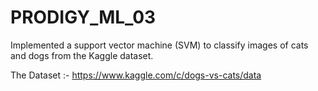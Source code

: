 # PRODIGY_ML_03

Implemented a support vector machine (SVM) to classify images of cats and dogs from the Kaggle dataset.

The Dataset :- https://www.kaggle.com/c/dogs-vs-cats/data
